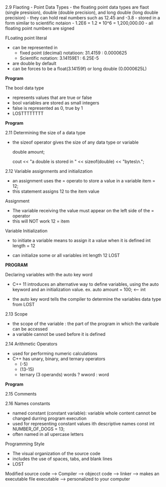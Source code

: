 2.9 Flaoting - Point Data Types
	- the floating point data types are 
		flaot (single presision), double (double precision), and long double (long double precision)
	- they can hold real numbers such as 12.45 and -3.8
	- stored in a form similar to scientific notaion 
		- 1.2E6 = 1.2 * 10^6 = 1,200,000.00
	- all floating point numbers are signed 

FLoating point literal 
- can be represented in 
	- fixed point (decimal) notatioon: 31.4159 : 0.0000625
	- Scientific notation: 3.14159E1 : 6.25E-5
- are double by default
- can be forces to be a float(3.14159f) or long double (0.0000625L)

**Program**

The bool data type
- represents values that are true or false
- bool variables are stored as small integers 
- false is represented as 0, true by 1
- LOSTTTTTTTT

**Program**

2.11 Determining the size of a data type
- the sizeof operator gives the size of any data type or variable 

	double amount;

	cout << "a double is stored in " << sizeof(double) << "bytes\n.";

2.12 Variable assignments and initialization 
- an assignment uses the = operato to store a value in a variable 
item = 12; 
- this statement assigns 12 to the item value

Assignment
- The variable receiving the value must appear on the left side of the = operator 
- this will NOT work 12 = item 

Variable Initialization
- to initiate a variable means to assign it a value when it is defined 
	int length  = 12 

- can initialize some or all variables 
	int length 12 LOST



**PROGRAM**


Declaring variables with the auto key word
- C++ 11 introduces an alternative way to define variables, using the auto keyword and an initialization value. 
ex.  auto amount = 100; <-- int

- the auto key word tells the compiler to determine the variables data type from LOST

2.13 Scope 
- the scope of the variable : the part of the program in which the varibale can be accessed 
- a variable cannot be used before it is defined 


2.14 Arithmetic Operators
- used for performing numeric calculations 
- C++ has unary, binary, and ternary operators
	- (-5)
	- (13-15)
	- ternary (3 operands) words ? wword : word

**Program**

2.15 Comments

2.16 Names constants 
- named constant (constant variable): variable whole content cannot be changed durring program execution
- used for representing constant values ith descriptive names 
const int NUMBER_OF_DOGS = 13;
- often named in all upercase letters

Programming Style
- The visual organization of the source code 
- includes the use of spaces, tabs, and blank lines 
- LOST 






Modified source code -->
Compiler -->
objecct code -->
linker --> makes an executable file 
executable --> personalized to your computer 
































